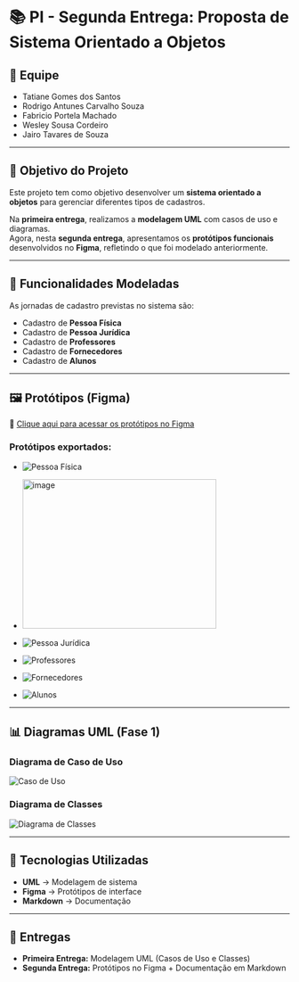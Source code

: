 # 📚 PI - Segunda Entrega: Proposta de Sistema Orientado a Objetos

## 👥 Equipe
- Tatiane Gomes dos Santos
- Rodrigo Antunes Carvalho Souza
- Fabricio Portela Machado
- Wesley Sousa Cordeiro
- Jairo Tavares de Souza

---

## 🎯 Objetivo do Projeto
Este projeto tem como objetivo desenvolver um **sistema orientado a objetos** para gerenciar diferentes tipos de cadastros.  

Na **primeira entrega**, realizamos a **modelagem UML** com casos de uso e diagramas.  
Agora, nesta **segunda entrega**, apresentamos os **protótipos funcionais** desenvolvidos no **Figma**, refletindo o que foi modelado anteriormente.

---

## 📌 Funcionalidades Modeladas
As jornadas de cadastro previstas no sistema são:

- Cadastro de **Pessoa Física**
- Cadastro de **Pessoa Jurídica**
- Cadastro de **Professores**
- Cadastro de **Fornecedores**
- Cadastro de **Alunos**

---

## 🖼️ Protótipos (Figma)
🔗 [Clique aqui para acessar os protótipos no Figma](https://www.figma.com/design/gejcX6UmYpnp0DvDvojKye/PI-Segunda-Entrega?node-id=0-1&p=f)

### Protótipos exportados:
- ![Pessoa Física](prototipos/cadastro_pessoa_fisica.png)
- <img width="348" height="268" alt="image" src="https://github.com/user-attachments/assets/f2f67840-b4dd-49aa-96cf-a79eb7ecc63a" />

- ![Pessoa Jurídica](prototipos/cadastro_pessoa_juridica.png)
- ![Professores](prototipos/cadastro_professores.png)
- ![Fornecedores](prototipos/cadastro_fornecedores.png)
- ![Alunos](prototipos/cadastro_alunos.png)

---

## 📊 Diagramas UML (Fase 1)

### Diagrama de Caso de Uso
![Caso de Uso](imagens/caso_de_uso.png)

### Diagrama de Classes
![Diagrama de Classes](imagens/diagrama_classes.png)

---

## 🚀 Tecnologias Utilizadas
- **UML** → Modelagem de sistema  
- **Figma** → Protótipos de interface  
- **Markdown** → Documentação  

---

## 📅 Entregas
- **Primeira Entrega:** Modelagem UML (Casos de Uso e Classes)  
- **Segunda Entrega:** Protótipos no Figma + Documentação em Markdown
